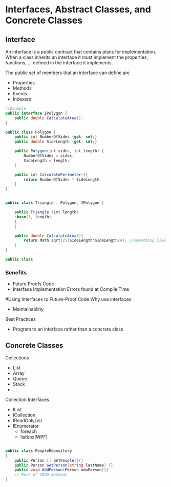 # Interfaces, Abstract Classes, and Concrete Classes

## Interface
An interface is a public contract that contains plans for implementation. When a class inherits an interface it must implement the properties, functions, ... defined in the interface it implements.

The public set of members that an interface can define are
 - Properties
 - Methods
 - Events
 - Indexers

```csharp
//Example
public interface IPolygon {
    public double CalculateArea();
}

public class Polygon {
    public int NumberOfSides {get; set;}
    public double SideLength {get; set;}

    public Polygon(int sides, int length) {
        NumberOfSides = sides;
        SideLength = length;
    }

    public int CalculatePerimeter(){
        return NumberOfSides * SideLength
    }
}


public class Triangle : Polygon, IPolygon {  

    public Triangle (int length)
    :base(3, length)
    {        
    }

    public double CalculateArea(){
        return Math.sqrt(2)(SideLength*SideLength/4); //Something like that for equilateral triangle
    }
}

public class 

```

### Benefits
- Future Proofs Code
- Interface Implementation Errors found at Compile Time

#Using Interfaces to Future-Proof Code
Why use interfaces
- Maintainability

Best Practices
- Program to an interface rather than a concrete class

## Concrete Classes
Collections
- List<T>
- Array
- Queue
- Stack
- ...

Collection Interfaces
- IList
- ICollection
- IReadOnlyList
- IEnumerator 
    - foreach
    - listbox(WPF)


```csharp
```
```csharp
public class PeopleRepository
{
    public Person [] GetPeople(){}
    public Person GetPerson(string lastName) {}
    public void AddPerson(Person newPerson){}
    // Rest of CRUD methods
}
```


